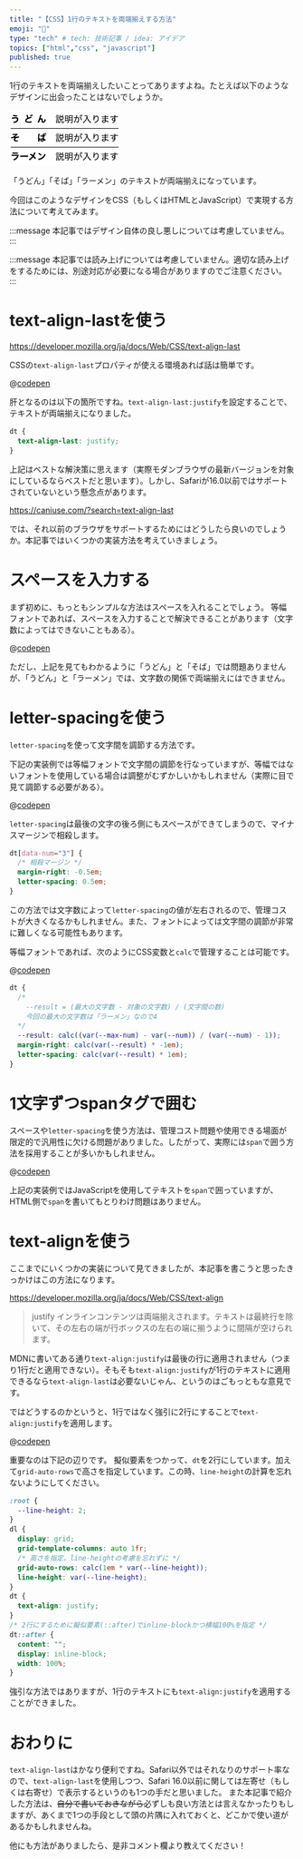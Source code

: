 ```yaml
---
title: "【CSS】1行のテキストを両端揃えする方法"
emoji: "🦔"
type: "tech" # tech: 技術記事 / idea: アイデア
topics: ["html","css", "javascript"]
published: true
---
```


1行のテキストを両端揃えしたいことってありますよね。たとえば以下のようなデザインに出会ったことはないでしょうか。

![テキストが両端揃えになっている例の画像](/images/20221105/sample.png)

「うどん」「そば」「ラーメン」のテキストが両端揃えになっています。

今回はこのようなデザインをCSS（もしくはHTMLとJavaScript）で実現する方法について考えてみます。

:::message
本記事ではデザイン自体の良し悪しについては考慮していません。
:::

:::message
本記事では読み上げについては考慮していません。適切な読み上げをするためには、別途対応が必要になる場合がありますのでご注意ください。
:::


# text-align-lastを使う

https://developer.mozilla.org/ja/docs/Web/CSS/text-align-last

CSSの`text-align-last`プロパティが使える環境あれば話は簡単です。

@[codepen](https://codepen.io/yend24/pen/poKbmLb)

肝となるのは以下の箇所ですね。`text-align-last:justify`を設定することで、テキストが両端揃えになりました。

```css
dt {
  text-align-last: justify;
}
```

上記はベストな解決策に思えます（実際モダンブラウザの最新バージョンを対象にしているならベストだと思います）。しかし、Safariが16.0以前ではサポートされていないという懸念点があります。

https://caniuse.com/?search=text-align-last

では、それ以前のブラウザをサポートするためにはどうしたら良いのでしょうか。本記事ではいくつかの実装方法を考えていきましょう。

# スペースを入力する

まず初めに、もっともシンプルな方法はスペースを入れることでしょう。
等幅フォントであれば、スペースを入力することで解決できることがあります（文字数によってはできないこともある）。

@[codepen](https://codepen.io/yend24/pen/NWzRORm)

ただし、上記を見てもわかるように「うどん」と「そば」では問題ありませんが、「うどん」と「ラーメン」では、文字数の関係で両端揃えにはできません。

# letter-spacingを使う

`letter-spacing`を使って文字間を調節する方法です。

下記の実装例では等幅フォントで文字間の調節を行なっていますが、等幅ではないフォントを使用している場合は調整がむずかしいかもしれません（実際に目で見て調節する必要がある）。

@[codepen](https://codepen.io/yend24/pen/mdKrQNE)

`letter-spacing`は最後の文字の後ろ側にもスペースができてしまうので、マイナスマージンで相殺します。

```css
dt[data-num="3"] {
  /* 相殺マージン */
  margin-right: -0.5em;
  letter-spacing: 0.5em;
}
```

この方法では文字数によって`letter-spacing`の値が左右されるので、管理コストが大きくなるかもしれません。また、フォントによっては文字間の調節が非常に難しくなる可能性もあります。

等幅フォントであれば、次のようにCSS変数と`calc`で管理することは可能です。

@[codepen](https://codepen.io/yend24/pen/zYaKyKQ)

```css
dt {
  /*
    --result = (最大の文字数 - 対象の文字数) / (文字間の数)
    今回の最大の文字数は「ラーメン」なので4
  */
  --result: calc((var(--max-num) - var(--num)) / (var(--num) - 1));
  margin-right: calc(var(--result) * -1em);
  letter-spacing: calc(var(--result) * 1em);
}
```

# 1文字ずつspanタグで囲む

スペースや`letter-spacing`を使う方法は、管理コスト問題や使用できる場面が限定的で汎用性に欠ける問題がありました。したがって、実際には`span`で囲う方法を採用することが多いかもしれません。

@[codepen](https://codepen.io/yend24/pen/ExRgdGw)

上記の実装例ではJavaScriptを使用してテキストを`span`で囲っていますが、HTML側で`span`を書いてもとりわけ問題はありません。

# text-alignを使う

ここまでにいくつかの実装について見てきましたが、本記事を書こうと思ったきっかけはこの方法になります。

https://developer.mozilla.org/ja/docs/Web/CSS/text-align

> justify
> インラインコンテンツは両端揃えされます。テキストは最終行を除いて、その左右の端が行ボックスの左右の端に揃うように間隔が空けられます。

MDNに書いてある通り`text-align:justify`は最後の行に適用されません（つまり1行だと適用できない）。そもそも`text-align:justify`が1行のテキストに適用できるなら`text-align-last`は必要ないじゃん、というのはごもっともな意見です。

ではどうするのかというと、1行ではなく強引に2行にすることで`text-align:justify`を適用します。

@[codepen](https://codepen.io/yend24/pen/yLEaGvZ)

重要なのは下記の辺りです。
擬似要素をつかって、`dt`を2行にしています。加えて`grid-auto-rows`で高さを指定しています。この時、`line-height`の計算を忘れないようにしてください。

```css
:root {
  --line-height: 2;
}
dl {
  display: grid;
  grid-template-columns: auto 1fr;
  /* 高さを指定。line-heightの考慮を忘れずに */
  grid-auto-rows: calc(1em * var(--line-height));
  line-height: var(--line-height);
}
dt {
  text-align: justify;
}
/* 2行にするために擬似要素(::after)でinline-blockかつ横幅100%を指定 */
dt::after {
  content: "";
  display: inline-block;
  width: 100%;
}
```

強引な方法ではありますが、1行のテキストにも`text-align:justify`を適用することができました。

# おわりに

`text-align-last`はかなり便利ですね。Safari以外ではそれなりのサポート率なので、`text-align-last`を使用しつつ、Safari 16.0以前に関しては左寄せ（もしくは右寄せ）で表示するというのも1つの手だと思いました。
また本記事で紹介した方法は、~~自分で書いておきながら~~必ずしも良い方法とは言えなかったりもしますが、あくまで1つの手段として頭の片隅に入れておくと、どこかで使い道があるかもしれませんね。

他にも方法がありましたら、是非コメント欄より教えてください！